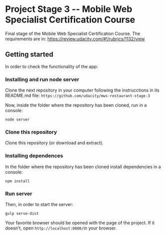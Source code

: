 # Project Stage 3 -- Mobile Web Specialist Certification Course

Final stage of the Mobile Web Specialist Certification Course.
The requirements are in: https://review.udacity.com/#!/rubrics/1132/view

## Getting started
In order to check the functionality of the app:

### Installing and run node server

Clone the next repository in your computer following the instrucctions in its README.md file:
```https://github.com/udacity/mws-restaurant-stage-3```

Now, inside the folder where the repository has been cloned, run in a console:

```node server```

### Clone this repository
Clone this repository (or download and extract).

### Installing dependences
In the folder where the repository has been cloned install dependencies in a console:

```npm install```

### Run server
Then, in order to start the server:

```gulp serve-dist```

Your favorite browser should be opened with the page of the project. If it doesn't, open `http://localhost:8000/`in your browser.